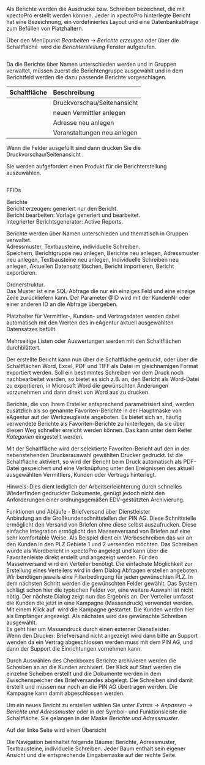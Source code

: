 <!DOCTYPE html>
<html>
<head>
<meta charset="utf-8">
<meta name="viewport" content="width=device-width, initial-scale=1.0">
<title>800_Berichte_erzeugen.md</title>
<link rel="stylesheet" href="https://stackedit.io/res-min/themes/base.css" />
<script type="text/javascript" src="https://cdn.mathjax.org/mathjax/latest/MathJax.js?config=TeX-AMS_HTML"></script>
</head>
<body><div class="container"><p>Als Berichte werden die Ausdrucke bzw. Schreiben bezeichnet, die mit xpectoPro erstellt werden können. Jeder in xpectoPro hinterlegte Bericht hat eine Bezeichnung, ein vordefiniertes Layout und eine Datenbankabfrage zum Befüllen von Platzhaltern. </p>

<p>Über den Menüpunkt  <em>Bearbeiten → Berichte erzeugen</em>  oder über die Schaltfläche <img src="http://xpecto.github.io/docs/img/img_1429027617646.png" alt="" title=""> wird  die <em>Berichterstellung</em> Fenster aufgerufen. </p>

<p><img src="http://xpecto.github.io/docs/img/img_1439379073314.png" alt="" title=""></p>

<p>Da die Berichte über Namen unterschieden werden und in Gruppen verwaltet, müssen zuerst die Berichtengruppe ausgewählt und in dem Berichtfeld werden die dazu passende Berichte vorgeschlagen. </p>

<table>
<thead>
<tr>
  <th>Schaltfläche</th>
  <th align="left">Beschreibung</th>
</tr>
</thead>
<tbody><tr>
  <td><img src="http://xpecto.github.io/docs/img/img_1439381184713.png" alt="" title=""></td>
  <td align="left">Druckvorschau/Seitenansicht</td>
</tr>
<tr>
  <td><img src="http://xpecto.github.io/docs/img/img_1439381119609.png" alt="" title=""></td>
  <td align="left">neuen Vermittler anlegen</td>
</tr>
<tr>
  <td><img src="http://xpecto.github.io/docs/img/img_1439381347699.png" alt="" title=""></td>
  <td align="left">Adresse neu anlegen</td>
</tr>
<tr>
  <td><img src="http://xpecto.github.io/docs/img/img_1439381384906.png" alt="" title=""></td>
  <td align="left">Veranstaltungen neu anlegen</td>
</tr>
</tbody></table>


<p>Wenn die Felder ausgefüllt sind dann drucken Sie die Druckvorschau/Seitenansicht  <img src="http://xpecto.github.io/docs/img/img_1435072419471.png" alt="" title="">. </p>

<p>Sie werden aufgefordert einen Produkt für die Berichterstellung auszuwählen. <br>
<img src="http://xpecto.github.io/docs/img/img_1435072508917.png" alt="" title=""></p>

<p><img src="http://xpecto.github.io/docs/img/img_1435071898992.png" alt="" title=""></p>

<p>FFIDs </p>

<p>Berichte  <br>
Bericht erzeugen: generiert nur den Bericht.  <br>
Bericht bearbeiten: Vorlage generiert und bearbeitet. <img src="http://xpecto.github.io/docs/img/img_1429027648565.png" alt="" title=""> <br>
Integrierter Berichtsgenerator: Active Reports. </p>

<p>Berichte werden über Namen unterschieden und thematisch in Gruppen verwaltet.  <br>
Adressmuster, Textbausteine, individuelle Schreiben.  <br>
Speichern, Berichtgruppe neu anlegen, Berichte neu anlegen, Adressmuster neu anlegen, Textbausteine neu anlegen, Individuelle Schreiben neu anlegen, Aktuellen Datensatz löschen, Bericht importieren, Bericht exportieren. </p>

<p>Ordnerstruktur.  <br>
Das Muster ist eine SQL-Abfrage die nur ein einziges Feld und eine einzige Zeile zurückliefern kann. Der Parameter @ID wird mit der KundenNr oder einer anderen ID an die Abfrage übergeben.</p>

<p>Platzhalter für Vermittler-, Kunden- und Vertragsdaten werden dabei automatisch mit den Werten des in eAgentur aktuell ausgewählten Datensatzes befüllt.</p>

<p>Mehrseitige Listen oder Auswertungen werden mit den Schaltflächen  durchblättert.</p>

<p>Der erstellte Bericht kann nun über die Schaltfläche gedruckt, oder über die Schaltflächen Word, Excel, PDF und TIFF als Datei im gleichnamigen Format exportiert werden. Soll ein bestimmtes Schreiben vor dem Druck noch nachbearbeitet werden, so bietet es sich z.B. an, den Bericht als Word-Datei zu exportieren, in Microsoft Word die gewünschten Änderungen vorzunehmen und dann direkt von Word aus zu drucken.</p>

<p>Berichte, die von Ihrem Ersteller entsprechend parametrisiert sind, werden zusätzlich als so genannte Favoriten-Berichte in der Hauptmaske von eAgentur auf der Werkzeugleiste angeboten. Es bietet sich an, häufig verwendete Berichte als Favoriten-Berichte zu hinterlegen, da sie über diesen Weg schneller erreicht werden können. Das kann unter dem Reiter <em>Kategorien</em> eingestellt werden.</p>

<p>Mit der Schaltfläche wird der selektierte Favoriten-Bericht auf den in der nebenstehenden Druckerauswahl gewählten Drucker gedruckt. Ist die Schaltfläche aktiviert, so wird der Bericht beim Druck automatisch als PDF-Datei gespeichert und eine Verknüpfung unter den Ereignissen des aktuell ausgewählten Vermittlers, Kunden oder Vertrags hinterlegt.</p>

<p>Hinweis: Dies dient lediglich der Arbeitserleichterung durch schnelles Wiederfinden gedruckter Dokumente, genügt jedoch nicht den Anforderungen einer ordnungsgemäßen EDV-gestützten Archivierung.</p>

<p>Funktionen und Abläufe - Briefversand über Dienstleister  <br>
Anbindung an die Großkundenschnittstellen der PIN AG. Diese Schnittstelle ermöglicht den Versand von Briefen ohne diese selbst auszufrucken. Diese einfache Integration ermöglicht den Massenversand von Briefen auf eine sehr komfortable Weise. Als Beispiel dient ein Werbeschreiben das wir an den Kunden in den PLZ Gebiete 1 und 2 versenden möchten. Das Schreiben würde als Wordbericht in xpectoPro angelegt und kann über die Favoritenleiste   direkt erstellt und angezeigt werden. Für den Massenversand wird ein Verteiler benötigt. Die einfachste Möglichkeit zur Erstellung eines Verteilers wird in dem Dialog Abfragen erstellen angeboten. <br>
Wir benötigen jeweils eine Filterbedingung für jeden gewünschten PLZ. In dem nächsten Schritt werden die gewünschten Felder gewählt. Das System schlägt schon hier die typischen Felder vor, eine weitere Auswahl ist nicht nötig. Der nächste Dialog zeigt nun das Ergebnis an. Der Verteiler umfasst die Kunden die jetzt in eine Kampagne (Massendruck) verwendet werden. Mit einem Klick auf <img src="http://xpecto.github.io/docs/img/img_1429266575881.png" alt="" title=""> wird die Kampagne gestartet. Die Kunden werden hier als Empfänger angezeigt. Als nächstes wird das gewünschte Schreiben ausgewählt. <br>
Es geht hier um Massendruck durch einen externer Dienstleister. <br>
Wenn den Drucker: Briefversand nicht angezeigt wird dann bitte an Support wenden da ein Vertrag abgeschlossen werden muss mit dem PIN AG, und dann der Support die Einrichtungen vornehmen kann. </p>

<p>Durch Auswählen des Checkboxes Berichte archivieren werden die Schreiben an an die Kunden archiviert. Der Klick auf Start werden die einzelne Scheiben erstellt und die Dokumente werden in dem Zwischenspeicher des Briefversandes abgelegt. Die Schreiben sind damit erstellt und müssen nur noch an die PIN AG übertragen werden. Die Kampagne kann damit abgeschlossen werden.</p>

<p>Um ein neues Bericht zu erstellen wählen Sie unter <em>Extras → Anpassen → Berichte und Adressmuster</em> oder in der Symbol- und Funktionsleiste die Schaltfläche<img src="http://xpecto.github.io/docs/img/img_1429027648565.png" alt="" title="">.  Sie gelangen in der Maske <em>Berichte und Adressmuster</em>.</p>

<p>Auf der linke Seite wird einen Übersicht </p>

<p>Die Navigation beinhaltet folgende Bäume: Berichte, Adressmuster, Textbausteine, individuelle Schreiben. Jeder Baum enthält sein eigener Ansicht und die entsprechende Eingabemaske auf der rechte Seite.</p></div></body>
</html>